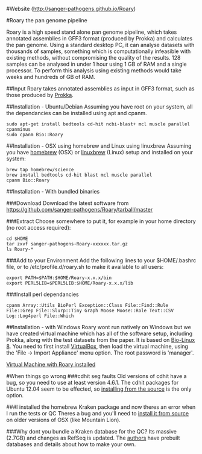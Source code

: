#Website
(http://sanger-pathogens.github.io/Roary)

#Roary the pan genome pipeline

Roary is a high speed stand alone pan genome pipeline, which takes annotated assemblies in GFF3 format (produced by Prokka) and calculates the pan genome.  Using a standard desktop PC, it can analyse datasets with thousands of samples, something which is computationally infeasible with existing methods, without compromising the quality of the results.  128 samples can be analysed in under 1 hour using 1 GB of RAM and a single processor. To perform this analysis using existing methods would take weeks and hundreds of GB of RAM.

##Input
Roary takes annotated assemblies as input in GFF3 format, such as those produced by [Prokka](http://www.vicbioinformatics.com/software.prokka.shtml).


##Installation - Ubuntu/Debian
Assuming you have root on your system, all the dependancies can be installed using apt and cpanm.

```
sudo apt-get install bedtools cd-hit ncbi-blast+ mcl muscle parallel cpanminus
sudo cpanm Bio::Roary
```   

##Installation - OSX using homebrew and Linux using linuxbrew
Assuming you have [homebrew](http://brew.sh/) (OSX) or [linuxbrew](http://brew.sh/linuxbrew/) (Linux) setup and installed on your system:

```
brew tap homebrew/science
brew install bedtools cd-hit blast mcl muscle parallel
cpanm Bio::Roary
```

##Installation - With bundled binaries

###Download
Download the latest software from 
https://github.com/sanger-pathogens/Roary/tarball/master

###Extract
Choose somewhere to put it, for example in your home directory (no root access required):

```
cd $HOME
tar zxvf sanger-pathogens-Roary-xxxxxx.tar.gz
ls Roary-*
```

###Add to your Environment
Add the following lines to your $HOME/.bashrc file, or to /etc/profile.d/roary.sh to make it available to all users:

```
export PATH=$PATH:$HOME/Roary-x.x.x/bin
export PERL5LIB=$PERL5LIB:$HOME/Roary-x.x.x/lib
```

###Install perl dependancies

```
cpanm Array::Utils BioPerl Exception::Class File::Find::Rule File::Grep File::Slurp::Tiny Graph Moose Moose::Role Text::CSV Log::Log4perl File::Which
```

##Installation - with Windows
Roary wont run natively on Windows but we have created virtual machine which has all of the software setup, including Prokka, along with the test datasets from the paper. It is based on [Bio-Linux 8](http://environmentalomics.org/bio-linux/).  You need to first install [VirtualBox](https://www.virtualbox.org/), then load the virtual machine, using the 'File -> Import Appliance' menu option. The root password is 'manager'.

[Virtual Machine with Roary installed](ftp://ftp.sanger.ac.uk/pub/pathogens/pathogens-vm/pathogens-vm.latest.ova)

#When things go wrong
###cdhit seg faults
Old versions of cdhit have a bug, so you need to use at least version 4.6.1.  The cdhit packages for Ubuntu 12.04 seem to be effected, so [installing from the source](http://cd-hit.org/) is the only option. 

###I installed the homebrew Kraken package and now theres an error when I run the tests or QC
Theres a bug and you'll need to [install it from source](https://ccb.jhu.edu/software/kraken/) on older versions of OSX (like Mountain Lion).  

###Why dont you bundle a Kraken database for the QC?
Its massive (2.7GB) and changes as RefSeq is updated.  The [authors](https://ccb.jhu.edu/software/kraken/) have prebuilt databases and details about how to make your own.


